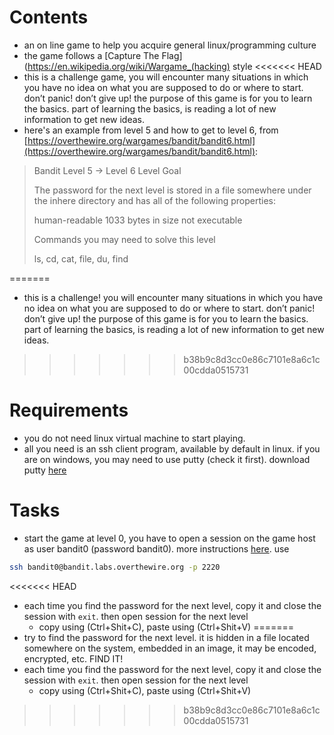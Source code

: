 # Contents
 - an on line game to help you acquire general linux/programming culture
 - the game follows a [Capture The Flag](https://en.wikipedia.org/wiki/Wargame_(hacking) style
<<<<<<< HEAD
 - this is a challenge game, you will encounter many situations in which you have no idea on what you are supposed to do or where to start. don’t panic! don’t give up! the purpose of this game is for you to learn the basics. part of learning the basics, is reading a lot of new information to get new ideas.
 - here's an example from level 5 and how to get to level 6, from [https://overthewire.org/wargames/bandit/bandit6.html](https://overthewire.org/wargames/bandit/bandit6.html):

> Bandit Level 5 → Level 6
> Level Goal
>
> The password for the next level is stored in a file somewhere under the inhere directory and has all of the following properties:
>
>    human-readable
>    1033 bytes in size
>    not executable
>
> Commands you may need to solve this level
> 
> ls, cd, cat, file, du, find

=======
 - this is a challenge! you will encounter many situations in which you have no idea on what you are supposed to do or where to start. don’t panic! don’t give up! the purpose of this game is for you to learn the basics. part of learning the basics, is reading a lot of new information to get new ideas.
>>>>>>> b38b9c8d3cc0e86c7101e8a6c1c00cdda0515731
 
# Requirements
 - you do not need linux virtual machine to start playing.
 - all you need is an ssh client program, available by default in linux. if you are on windows, you may need to use putty (check it first). download putty [here](https://www.microsoft.com/en-us/p/putty-unofficial/9n8pdn6ks0f8#activetab=pivot:overviewtab)

# Tasks
 - start the game at level 0, you have to open a session on the game host as user bandit0 (password bandit0). more instructions [here](https://overthewire.org/wargames/bandit/bandit0.html). use
```bash
ssh bandit0@bandit.labs.overthewire.org -p 2220
```
<<<<<<< HEAD
 - each time you find the password for the next level, copy it and close the session with `exit`. then open session for the next level
    - copy using (Ctrl+Shit+C), paste using (Ctrl+Shit+V)
=======
- try to find the password for the next level. it is hidden in a file located somewhere on the system, embedded in an image, it may be encoded, encrypted, etc. FIND IT!
- each time you find the password for the next level, copy it and close the session with `exit`. then open session for the next level
  - copy using (Ctrl+Shit+C), paste using (Ctrl+Shit+V)
>>>>>>> b38b9c8d3cc0e86c7101e8a6c1c00cdda0515731
